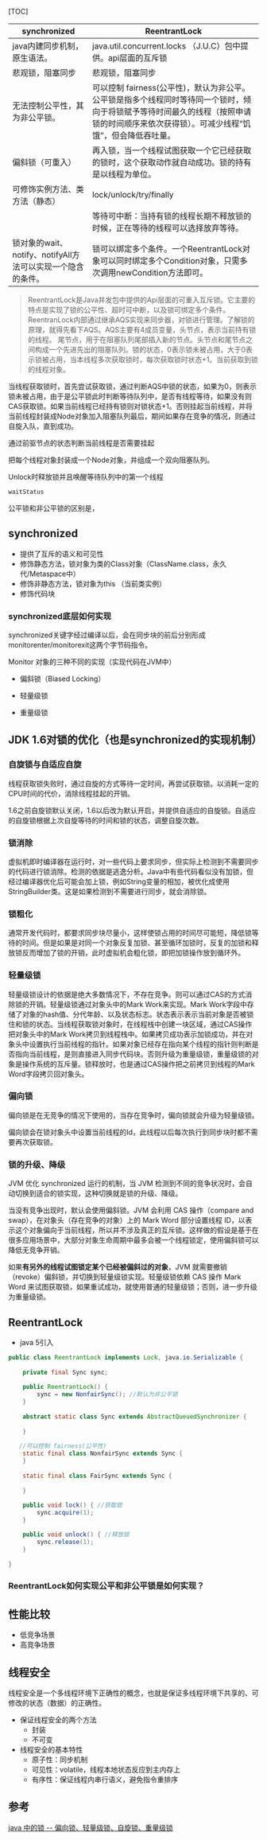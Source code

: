 [TOC]

| synchronized                                                | ReentrantLock                                                |
| ----------------------------------------------------------- | ------------------------------------------------------------ |
| java内建同步机制，原生语法。                                | java.util.concurrent.locks （J.U.C）包中提供。api层面的互斥锁 |
| 悲观锁，阻塞同步                                            | 悲观锁，阻塞同步                                             |
| 无法控制公平性，其为非公平锁。                              | 可以控制 fairness(公平性)，默认为非公平。公平锁是指多个线程同时等待同一个锁时，倾向于将锁赋予等待时间最久的线程（按照申请锁的时间顺序来依次获得锁）。可减少线程“饥饿”，但会降低吞吐量。 |
| 偏斜锁（可重入）                                            | 再入锁，当一个线程试图获取一个它已经获取的锁时，这个获取动作就自动成功。锁的持有是以线程为单位。 |
| 可修饰实例方法、类方法（静态）                              | lock/unlock/try/finally                                      |
|                                                             | 等待可中断：当持有锁的线程长期不释放锁的时候，正在等待的线程可以选择放弃等待。 |
| 锁对象的wait、notify、notifyAll方法可以实现一个隐含的条件。 | 锁可以绑定多个条件。一个ReentrantLock对象可以同时绑定多个Condition对象，只需多次调用newCondition方法即可。 |



> ReentrantLock是Java并发包中提供的Api层面的可重入互斥锁。它主要的特点是实现了锁的公平性、超时可中断，以及锁可绑定多个条件。ReentranLock内部通过继承AQS实现来同步器，对锁进行管理。了解锁的原理，就得先看下AQS。AQS主要有4成员变量，头节点，表示当前持有锁的线程。 尾节点，用于在阻塞队列尾部插入新的节点。头节点和尾节点之间构成一个先进先出的阻塞队列。锁的状态，0表示锁未被占用，大于0表示锁被占用，当本线程多次获取锁时，每次获取锁时状态+1。当前获取到锁的线程对象。

当线程获取锁时，首先尝试获取锁，通过判断AQS中锁的状态，如果为0，则表示锁未被占用，由于是公平锁此时判断等待队列中，是否有线程等待，如果没有则CAS获取锁。如果当前线程已经持有锁则对锁状态+1。否则挂起当前线程，并将当前线程封装成Node对象加入阻塞队列最后，期间如果存在竞争的情况，则通过自旋入队，直到成功。

通过前驱节点的状态判断当前线程是否需要挂起

把每个线程对象封装成一个Node对象，并组成一个双向阻塞队列。

Unlock时释放锁并且唤醒等待队列中的第一个线程

```java
waitStatus
```



公平锁和非公平锁的区别是，







## synchronized

- 提供了互斥的语义和可见性
- 修饰静态方法，锁对象为类的Class对象（ClassName.class，永久代/Metaspace中）
- 修饰非静态方法，锁对象为this （当前类实例）
- 修饰代码块

### synchronized底层如何实现

synchronized关键字经过编译以后，会在同步块的前后分别形成monitorenter/monitorexit这两个字节码指令。

Monitor 对象的三种不同的实现（实现代码在JVM中）

- 偏斜锁（Biased Locking）


- 轻量级锁

- 重量级锁



## JDK 1.6对锁的优化（也是synchronized的实现机制）

### 自旋锁与自适应自旋

线程获取锁失败时，通过自旋的方式等待一定时间，再尝试获取锁。以消耗一定的CPU时间的代价，消除线程挂起的开销。

1.6之前自旋锁默认关闭，1.6以后改为默认开启，并提供自适应的自旋锁。自适应的自旋锁根据上次自旋等待的时间和锁的状态，调整自旋次数。

### 锁消除

虚拟机即时编译器在运行时，对一些代码上要求同步，但实际上检测到不需要同步的代码进行锁消除。检测的依据是逃逸分析。Java中有些代码看似没有加锁，但经过编译器优化后可能会加上锁，例如String变量的相加，被优化成使用StringBuilder类。这是如果检测到不需要进行同步，就会消除锁。

### 锁粗化

通常开发代码时，都要求同步块尽量小，这样使锁占用的时间尽可能短，降低锁等待的时间。但是如果是对同一个对象反复加锁、甚至循环加锁时，反复的加锁和释放锁反而增加了锁的开销，此时虚拟机会粗化锁，即把加锁操作放到循环外。

### 轻量级锁

轻量级锁设计的依据是绝大多数情况下，不存在竞争。则可以通过CAS的方式消除锁的开销。轻量级锁通过对象头中的Mark Work来实现。Mark Work字段中存储了对象的hash值、分代年龄、以及状态标志。状态表示表示当前对象是否被锁住和锁的状态。当线程获取锁对象时，在线程栈中创建一块区域，通过CAS操作把对象头中的Mark Work拷贝到线程栈中。如果拷贝成功表示加锁成功，并在对象头中设置执行当前线程的指针。如果对象已经存在指向某个线程的指针则判断是否指向当前线程，是则直接进入同步代码块。否则升级为重量级锁，重量级锁的对象是操作系统的互斥量。锁释放时，也是通过CAS操作把之前拷贝到线程的Mark Word字段拷贝回对象头。

### 偏向锁

偏向锁是在无竞争的情况下使用的，当存在竞争时，偏向锁就会升级为轻量级锁。

偏向锁会在锁对象头中设置当前线程的Id，此线程以后每次执行到同步块时都不需要再次获取锁。

### 锁的升级、降级

JVM 优化 synchronized 运行的机制，当 JVM 检测到不同的竞争状况时，会自动切换到适合的锁实现，这种切换就是锁的升级、降级。

当没有竞争出现时，默认会使用偏斜锁。JVM 会利用 CAS 操作（compare and swap），在对象头（存在竞争的对象）上的 Mark Word 部分设置线程 ID，以表示这个对象偏向于当前线程，所以并不涉及真正的互斥锁。这样做的假设是基于在很多应用场景中，大部分对象生命周期中最多会被一个线程锁定，使用偏斜锁可以降低无竞争开销。

如果**有另外的线程试图锁定某个已经被偏斜过的对象**，JVM 就需要撤销（revoke）偏斜锁，并切换到轻量级锁实现。轻量级锁依赖 CAS 操作 Mark Word 来试图获取锁，如果重试成功，就使用普通的轻量级锁；否则，进一步升级为重量级锁。

## ReentrantLock
- java 5引入

```java
public class ReentrantLock implements Lock, java.io.Serializable {
  
    private final Sync sync;
  
    public ReentrantLock() {
        sync = new NonfairSync(); //默认为非公平锁
    }  
  
    abstract static class Sync extends AbstractQueuedSynchronizer {
      
    }  
  
   //可以控制 fairness(公平性)
    static final class NonfairSync extends Sync {
    }  
  
    static final class FairSync extends Sync {
      
    }
  
    public void lock() { //获取锁
        sync.acquire(1);
    }  

    public void unlock() { //释放锁
        sync.release(1);
    }
  
}
```

### ReentrantLock如何实现公平和非公平锁是如何实现？





## 性能比较

- 低竞争场景
- 高竞争场景

##  线程安全
线程安全是一个多线程环境下正确性的概念，也就是保证多线程环境下共享的、可修改的状态（数据）的正确性。

- 保证线程安全的两个方法
  - 封装
  - 不可变
- 线程安全的基本特性
  - 原子性：同步机制
  - 可见性：volatile，线程本地状态反应到主内存上
  - 有序性：保证线程内串行语义，避免指令重排序





## 参考

[java 中的锁 -- 偏向锁、轻量级锁、自旋锁、重量级锁](https://blog.csdn.net/zqz_zqz/java/article/details/70233767)

